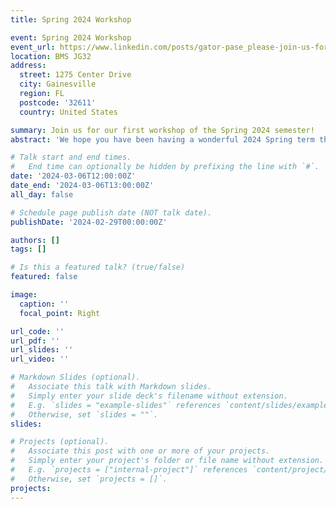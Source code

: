 ```yaml
---
title: Spring 2024 Workshop

event: Spring 2024 Workshop
event_url: https://www.linkedin.com/posts/gator-pase_please-join-us-for-our-first-workshop-covering-activity-7169378866111655936/
location: BMS JG32
address:
  street: 1275 Center Drive
  city: Gainesville
  region: FL
  postcode: '32611'
  country: United States

summary: Join us for our first workshop of the Spring 2024 semester!
abstract: 'We hope you have been having a wonderful 2024 Spring term thus far! Join us for our first workshop on effective communication strategies for public policy. [Click here](https://gator-pase.netlify.app/event/spring-2024-workshop/PASE Power-Mapping Template.docx) to download the power-mapping template.'

# Talk start and end times.
#   End time can optionally be hidden by prefixing the line with `#`.
date: '2024-03-06T12:00:00Z'
date_end: '2024-03-06T13:00:00Z'
all_day: false

# Schedule page publish date (NOT talk date).
publishDate: '2024-02-29T00:00:00Z'

authors: []
tags: []

# Is this a featured talk? (true/false)
featured: false

image:
  caption: ''
  focal_point: Right

url_code: ''
url_pdf: ''
url_slides: ''
url_video: ''

# Markdown Slides (optional).
#   Associate this talk with Markdown slides.
#   Simply enter your slide deck's filename without extension.
#   E.g. `slides = "example-slides"` references `content/slides/example-slides.md`.
#   Otherwise, set `slides = ""`.
slides:

# Projects (optional).
#   Associate this post with one or more of your projects.
#   Simply enter your project's folder or file name without extension.
#   E.g. `projects = ["internal-project"]` references `content/project/deep-learning/index.md`.
#   Otherwise, set `projects = []`.
projects:
---
```

